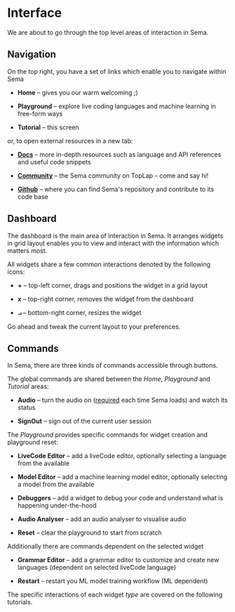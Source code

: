 # Interface 

We are about to go through the top level areas of interaction in Sema.

## Navigation ## 

On the top right, you have a set of links which enable you to navigate within Sema
* **Home** – gives you our warm welcoming ;)

* **Playground** – explore live coding languages and machine learning in free-form ways
* **Tutorial** – this screen

or, to open external resources in a new tab: 
* [**Docs**](https://github.com/mimic-sussex/sema/tree/master/docs) – more in-depth resources such as language and API references and useful code snippets 

* [**Community**](https://forum.toplap.org/c/communities/sema) – the Sema community on TopLap – come and say hi! 

* [**Github**](https://github.com/mimic-sussex/sema) – where you can find Sema's repository and contribute to its code base

## Dashboard ## 

The dashboard is the main area of interaction in Sema. It arranges widgets in grid layout enables you to view and interact with the information which matters most. 

All widgets share a few common interactions denoted by the following icons:

* **+**  – top-left corner, drags and positions the widget in a grid layout 

* **x**  – top-right corner, removes the widget from the dashboard

* **⨼**  – bottom-right corner, resizes the widget

Go ahead and tweak the current layout to your preferences.

## Commands ## 

In Sema, there are three kinds of commands accessible through buttons.

The global commands are shared between the *Home*, *Playground* and *Tutorial* areas: 

* **Audio** – turn the audio on ([required](https://developers.google.com/web/updates/2017/09/autoplay-policy-changes#webaudio) each time Sema loads) and watch its status 

* **SignOut** – sign out of the current user session

The *Playground* provides specific commands for widget creation and playground reset: 

* **LiveCode Editor**  – add a liveCode editor, optionally selecting a language from the available 

* **Model Editor**  – add a machine learning model editor, optionally selecting a model from the available

* **Debuggers**  – add a widget to debug your code and understand what is happening under-the-hood

* **Audio Analyser**  – add an audio analyser to visualise audio

* **Reset**  – clear the playground to start from scratch

Additionally there are commands dependent on the selected widget 

* **Grammar Editor**  – add a grammar editor to customize and create new languages (dependent on selected liveCode language)

* **Restart**  – restart you ML model training workflow (ML dependent)

The specific interactions of each widget *type* are covered on the following tutorials. 